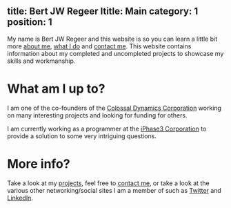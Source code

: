 title: Bert JW Regeer
ltitle: Main
category: 1
position: 1
---
My name is Bert JW Regeer and this website is so you can learn a little bit more [about me][1], [what I do][2] and [contact me][3]. This website contains information about my completed and uncompleted projects to showcase my skills and workmanship. 

# What am I up to?

I am one of the co-founders of the [Colossal Dynamics Corporation][4] working on many interesting projects and looking for funding for others.

I am currently working as a programmer at the [iPhase3 Corporation][5] to provide a solution to some very intriguing questions.

# More info?

Take a look at my [projects][2], feel free to [contact me][3], or take a look at the various other networking/social sites I am a member of such as [Twitter][6] and [LinkedIn][7].


[1]: /About_me.html "About Bert JW Regeer"
[2]: /Projects.html "Projects"
[3]: /Contact.html "Contact Bert JW Regeer"
[4]: http://colossaldynamics.com/ "Colossal Dynamics Corporations"
[5]: http://iphase3.com/ "iPhase3 Corporation"
[6]: http://twitter.com/bertjwregeer "Twitter: bertjwregeer"
[7]: http://www.linkedin.com/in/bertjwregeer "LinkedIn: bertjwregeer"